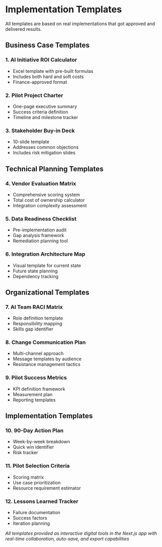 # Implementation Templates

All templates are based on real implementations that got approved and delivered results.

## Business Case Templates

### 1. AI Initiative ROI Calculator
- Excel template with pre-built formulas
- Includes both hard and soft costs
- Finance-approved format

### 2. Pilot Project Charter
- One-page executive summary
- Success criteria definition
- Timeline and milestone tracker

### 3. Stakeholder Buy-in Deck
- 10-slide template
- Addresses common objections
- Includes risk mitigation slides

## Technical Planning Templates

### 4. Vendor Evaluation Matrix
- Comprehensive scoring system
- Total cost of ownership calculator
- Integration complexity assessment

### 5. Data Readiness Checklist
- Pre-implementation audit
- Gap analysis framework
- Remediation planning tool

### 6. Integration Architecture Map
- Visual template for current state
- Future state planning
- Dependency tracking

## Organizational Templates

### 7. AI Team RACI Matrix
- Role definition template
- Responsibility mapping
- Skills gap identifier

### 8. Change Communication Plan
- Multi-channel approach
- Message templates by audience
- Resistance management tactics

### 9. Pilot Success Metrics
- KPI definition framework
- Measurement plan
- Reporting templates

## Implementation Templates

### 10. 90-Day Action Plan
- Week-by-week breakdown
- Quick win identifier
- Risk tracker

### 11. Pilot Selection Criteria
- Scoring matrix
- Use case prioritization
- Resource requirement estimator

### 12. Lessons Learned Tracker
- Failure documentation
- Success factors
- Iteration planning

*All templates provided as interactive digital tools in the Next.js app with real-time collaboration, auto-save, and export capabilities*